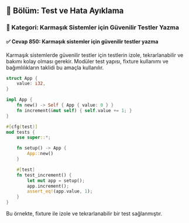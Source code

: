 ## 📘 Bölüm: Test ve Hata Ayıklama
### 🔹 Kategori: Karmaşık Sistemler için Güvenilir Testler Yazma
#### ✅ Cevap 850: Karmaşık sistemler için güvenilir testler yazma

Karmaşık sistemlerde güvenilir testler için testlerin izole, tekrarlanabilir ve bakımı kolay olması gerekir. Modüler test yapısı, fixture kullanımı ve bağımlılıkların taklidi bu amaçla kullanılır.

```rust
struct App {
    value: i32,
}

impl App {
    fn new() -> Self { App { value: 0 } }
    fn increment(&mut self) { self.value += 1; }
}

#[cfg(test)]
mod tests {
    use super::*;

    fn setup() -> App {
        App::new()
    }

    #[test]
    fn test_increment() {
        let mut app = setup();
        app.increment();
        assert_eq!(app.value, 1);
    }
}
```

Bu örnekte, fixture ile izole ve tekrarlanabilir bir test sağlanmıştır.
